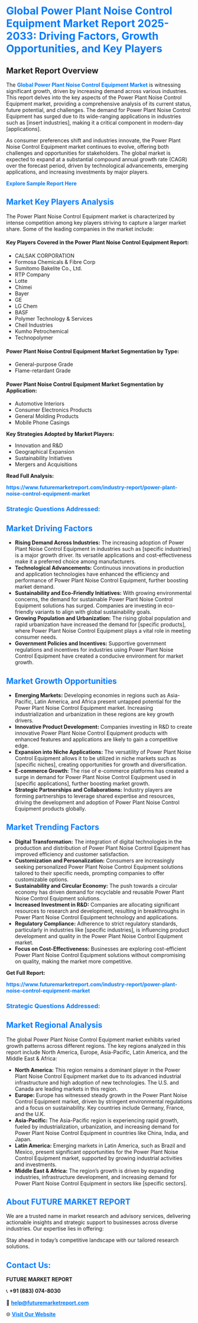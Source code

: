 <h1 style="color: #007BFF;">Global Power Plant Noise Control Equipment Market Report 2025-2033: Driving Factors, Growth Opportunities, and Key Players</h1>

<section id="overview">
<h2>Market Report Overview</h2>
<p>The <a href="https://www.futuremarketreport.com/industry-report/power-plant-noise-control-equipment-market" style="color: #007BFF; text-decoration: none;"><strong>Global Power Plant Noise Control Equipment Market</strong></a> is witnessing significant growth, driven by increasing demand across various industries. This report delves into the key aspects of the Power Plant Noise Control Equipment market, providing a comprehensive analysis of its current status, future potential, and challenges. The demand for Power Plant Noise Control Equipment has surged due to its wide-ranging applications in industries such as [insert industries], making it a critical component in modern-day [applications].</p>
<p>As consumer preferences shift and industries innovate, the Power Plant Noise Control Equipment market continues to evolve, offering both challenges and opportunities for stakeholders. The global market is expected to expand at a substantial compound annual growth rate (CAGR) over the forecast period, driven by technological advancements, emerging applications, and increasing investments by major players.</p>
</section>

<section id="overview">
<p><a href="https://www.futuremarketreport.com/request-sample/reportId=31790" style="color: #007BFF; text-decoration: none;"><strong>Explore Sample Report Here</strong></a></p>
</section>

<section id="key-players">
<h2 style="color: #007BFF;">Market Key Players Analysis</h2>
<p>The Power Plant Noise Control Equipment market is characterized by intense competition among key players striving to capture a larger market share. Some of the leading companies in the market include:</p>
<h4>Key Players Covered in the Power Plant Noise Control Equipment Report:</h4>
<ul><li>CALSAK CORPORATION</li><li>Formosa Chemicals &amp; Fibre Corp</li><li>Sumitomo Bakelite Co., Ltd.</li><li>RTP Company</li><li>Lotte</li><li>Chimei</li><li>Bayer</li><li>GE</li><li>LG Chem</li><li>BASF</li><li>Polymer Technology &amp; Services</li><li>Cheil Industries</li><li>Kumho Petrochemical</li><li>Technopolymer</li></ul>
<h4>Power Plant Noise Control Equipment Market Segmentation by Type:</h4>
<ul><li>General-purpose Grade</li><li>Flame-retardant Grade</li></ul>

<h4>Power Plant Noise Control Equipment Market Segmentation by Application:</h4>
<ul><li>Automotive Interiors</li><li>Consumer Electronics Products</li><li>General Molding Products</li><li>Mobile Phone Casings</li></ul>
<p><strong>Key Strategies Adopted by Market Players:</strong></p>
<ul>
<li>Innovation and R&D</li>
<li>Geographical Expansion</li>
<li>Sustainability Initiatives</li>
<li>Mergers and Acquisitions</li>
</ul>
</section>

<section>
<p><strong>Read Full Analysis: </strong></p><a href="https://www.futuremarketreport.com/industry-report/power-plant-noise-control-equipment-market" style="color: #007BFF; text-decoration: none;"><strong>https://www.futuremarketreport.com/industry-report/power-plant-noise-control-equipment-market</strong></a>
<h3 style="color: #007BFF;">Strategic Questions Addressed:</h3>
</section>

<section id="driving-factors">
<h2 style="color: #007BFF;">Market Driving Factors</h2>
<ul>
<li><strong>Rising Demand Across Industries:</strong> The increasing adoption of Power Plant Noise Control Equipment in industries such as [specific industries] is a major growth driver. Its versatile applications and cost-effectiveness make it a preferred choice among manufacturers.</li>
<li><strong>Technological Advancements:</strong> Continuous innovations in production and application technologies have enhanced the efficiency and performance of Power Plant Noise Control Equipment, further boosting market demand.</li>
<li><strong>Sustainability and Eco-Friendly Initiatives:</strong> With growing environmental concerns, the demand for sustainable Power Plant Noise Control Equipment solutions has surged. Companies are investing in eco-friendly variants to align with global sustainability goals.</li>
<li><strong>Growing Population and Urbanization:</strong> The rising global population and rapid urbanization have increased the demand for [specific products], where Power Plant Noise Control Equipment plays a vital role in meeting consumer needs.</li>
<li><strong>Government Policies and Incentives:</strong> Supportive government regulations and incentives for industries using Power Plant Noise Control Equipment have created a conducive environment for market growth.</li>
</ul>
</section>

<section id="growth-opportunities">
<h2 style="color: #007BFF;">Market Growth Opportunities</h2>
<ul>
<li><strong>Emerging Markets:</strong> Developing economies in regions such as Asia-Pacific, Latin America, and Africa present untapped potential for the Power Plant Noise Control Equipment market. Increasing industrialization and urbanization in these regions are key growth drivers.</li>
<li><strong>Innovative Product Development:</strong> Companies investing in R&D to create innovative Power Plant Noise Control Equipment products with enhanced features and applications are likely to gain a competitive edge.</li>
<li><strong>Expansion into Niche Applications:</strong> The versatility of Power Plant Noise Control Equipment allows it to be utilized in niche markets such as [specific niches], creating opportunities for growth and diversification.</li>
<li><strong>E-commerce Growth:</strong> The rise of e-commerce platforms has created a surge in demand for Power Plant Noise Control Equipment used in [specific applications], further boosting market growth.</li>
<li><strong>Strategic Partnerships and Collaborations:</strong> Industry players are forming partnerships to leverage shared expertise and resources, driving the development and adoption of Power Plant Noise Control Equipment products globally.</li>
</ul>
</section>

<section id="trending-factors">
<h2 style="color: #007BFF;">Market Trending Factors</h2>
<ul>
<li><strong>Digital Transformation:</strong> The integration of digital technologies in the production and distribution of Power Plant Noise Control Equipment has improved efficiency and customer satisfaction.</li>
<li><strong>Customization and Personalization:</strong> Consumers are increasingly seeking personalized Power Plant Noise Control Equipment solutions tailored to their specific needs, prompting companies to offer customizable options.</li>
<li><strong>Sustainability and Circular Economy:</strong> The push towards a circular economy has driven demand for recyclable and reusable Power Plant Noise Control Equipment solutions.</li>
<li><strong>Increased Investment in R&D:</strong> Companies are allocating significant resources to research and development, resulting in breakthroughs in Power Plant Noise Control Equipment technology and applications.</li>
<li><strong>Regulatory Compliance:</strong> Adherence to strict regulatory standards, particularly in industries like [specific industries], is influencing product development and quality in the Power Plant Noise Control Equipment market.</li>
<li><strong>Focus on Cost-Effectiveness:</strong> Businesses are exploring cost-efficient Power Plant Noise Control Equipment solutions without compromising on quality, making the market more competitive.</li>
</ul>
</section>

<section>
<p><strong>Get Full Report: </strong></p><a href="https://www.futuremarketreport.com/industry-report/power-plant-noise-control-equipment-market" style="color: #007BFF; text-decoration: none;"><strong>https://www.futuremarketreport.com/industry-report/power-plant-noise-control-equipment-market</strong></a>
<h3 style="color: #007BFF;">Strategic Questions Addressed:</h3>
</section>


<section id="regional-analysis">
<h2 style="color: #007BFF;">Market Regional Analysis</h2>
<p>The global Power Plant Noise Control Equipment market exhibits varied growth patterns across different regions. The key regions analyzed in this report include North America, Europe, Asia-Pacific, Latin America, and the Middle East & Africa:</p>
<ul>
<li><strong>North America:</strong> This region remains a dominant player in the Power Plant Noise Control Equipment market due to its advanced industrial infrastructure and high adoption of new technologies. The U.S. and Canada are leading markets in this region.</li>
<li><strong>Europe:</strong> Europe has witnessed steady growth in the Power Plant Noise Control Equipment market, driven by stringent environmental regulations and a focus on sustainability. Key countries include Germany, France, and the U.K.</li>
<li><strong>Asia-Pacific:</strong> The Asia-Pacific region is experiencing rapid growth, fueled by industrialization, urbanization, and increasing demand for Power Plant Noise Control Equipment in countries like China, India, and Japan.</li>
<li><strong>Latin America:</strong> Emerging markets in Latin America, such as Brazil and Mexico, present significant opportunities for the Power Plant Noise Control Equipment market, supported by growing industrial activities and investments.</li>
<li><strong>Middle East & Africa:</strong> The region’s growth is driven by expanding industries, infrastructure development, and increasing demand for Power Plant Noise Control Equipment in sectors like [specific sectors].</li>
</ul>
</section>

<footer>
<h2 style="color: #007BFF;">About FUTURE MARKET REPORT</h2>
<p>We are a trusted name in market research and advisory services, delivering actionable insights and strategic support to businesses across diverse industries. Our expertise lies in offering:</p>

<p>Stay ahead in today’s competitive landscape with our tailored research solutions.</p>

<h2 style="color: #007BFF;">Contact Us:</h2>
<p><strong>FUTURE MARKET REPORT</strong></p>
<p>📞 <strong>+91 (883) 074-8030</strong></p>
<p>📧 <strong><a href="mailto:help@futuremarketreport.com" style="color: #007BFF;">help@futuremarketreport.com</a></strong></p>
<p>🌐 <strong><a href="https://www.futuremarketreport.com/" style="color: #007BFF;">Visit Our Website</a></strong></p>
</footer>